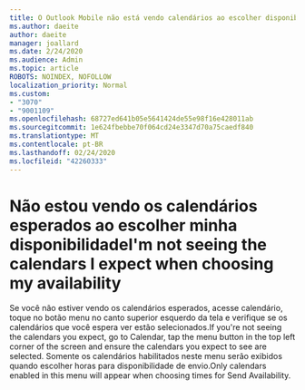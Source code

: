 ```yaml
---
title: O Outlook Mobile não está vendo calendários ao escolher disponibilidade
ms.author: daeite
author: daeite
manager: joallard
ms.date: 2/24/2020
ms.audience: Admin
ms.topic: article
ROBOTS: NOINDEX, NOFOLLOW
localization_priority: Normal
ms.custom:
- "3070"
- "9001109"
ms.openlocfilehash: 68727ed641b05e5641424de55e98f16e428011ab
ms.sourcegitcommit: 1e624fbebbe70f064cd24e3347d70a75caedf840
ms.translationtype: MT
ms.contentlocale: pt-BR
ms.lasthandoff: 02/24/2020
ms.locfileid: "42260333"
---
```

# <a name="im-not-seeing-the-calendars-i-expect-when-choosing-my-availability"></a><span data-ttu-id="1488a-102">Não estou vendo os calendários esperados ao escolher minha disponibilidade</span><span class="sxs-lookup"><span data-stu-id="1488a-102">I'm not seeing the calendars I expect when choosing my availability</span></span>

<span data-ttu-id="1488a-103">Se você não estiver vendo os calendários esperados, acesse calendário, toque no botão menu no canto superior esquerdo da tela e verifique se os calendários que você espera ver estão selecionados.</span><span class="sxs-lookup"><span data-stu-id="1488a-103">If you're not seeing the calendars you expect, go to Calendar, tap the menu button in the top left corner of the screen and ensure the calendars you expect to see are selected.</span></span> <span data-ttu-id="1488a-104">Somente os calendários habilitados neste menu serão exibidos quando escolher horas para disponibilidade de envio.</span><span class="sxs-lookup"><span data-stu-id="1488a-104">Only calendars enabled in this menu will appear when choosing times for Send Availability.</span></span>